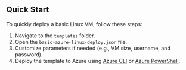 ## Quick Start

To quickly deploy a basic Linux VM, follow these steps:

1. Navigate to the `templates` folder.
2. Open the `basic-azure-linux-deploy.json` file.
3. Customize parameters if needed (e.g., VM size, username, and password).
4. Deploy the template to Azure using [Azure CLI](https://docs.microsoft.com/en-us/cli/azure/group/deployment?view=azure-cli-latest) or [Azure PowerShell](https://docs.microsoft.com/en-us/powershell/azure/new-azureps-module-az?view=azps-10.15.0).
